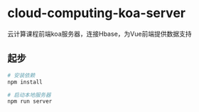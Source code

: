 # cloud-computing-koa-server
云计算课程前端koa服务器，连接Hbase，为Vue前端提供数据支持

## 起步

~~~bash
# 安装依赖
npm install

# 启动本地服务器
npm run server
~~~

